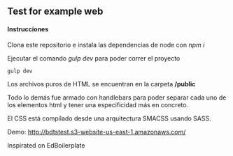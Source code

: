 ## Test for example web

####  Instrucciones

Clona este repositorio e instala las dependencias de node con *npm i*



Ejecutar el comando *gulp dev* para poder correr el proyecto
```bash
gulp dev
```

Los archivos puros de HTML se encuentran en la carpeta **/public**

Todo lo demás fue armado con handlebars para poder separar cada uno de los elementos html y tener una especificidad más en concreto. 

El CSS está compilado desde una arquitectura SMACSS usando SASS. 

Demo: http://bdtstest.s3-website-us-east-1.amazonaws.com/











Inspirated on EdBoilerplate

